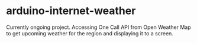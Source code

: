 # arduino-internet-weather

Currently ongoing project. Accessing One Call API from Open Weather Map to get upcoming weather for the region and displaying it to a screen.
